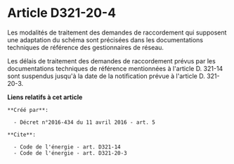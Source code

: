 # Article D321-20-4

Les modalités de traitement des demandes de raccordement qui supposent une adaptation du schéma sont précisées dans les
documentations techniques de référence des gestionnaires de réseau. 

Les délais de traitement des demandes de raccordement prévus par les documentations techniques de référence mentionnées à
l'article D. 321-14 sont suspendus jusqu'à la date de la notification prévue à l'article D. 321-20-3.

**Liens relatifs à cet article**

	**Créé par**:

	  - Décret n°2016-434 du 11 avril 2016 - art. 5

	**Cite**:

	  - Code de l'énergie - art. D321-14
	  - Code de l'énergie - art. D321-20-3
